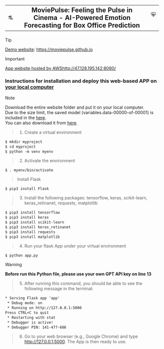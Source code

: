 ## <table cellspacing="0" cellpadding="0"><tr><td><p align="center"><img src="/images/movie.png" width="50"></td><td align='center'>MoviePulse: Feeling the Pulse in Cinema - AI-Powered Emotion Forecasting for Box Office Prediction</td><td><img src="/images/pulse.png" width="50"></p></td></tr></table>

> [!TIP]
> [Demo website](https://moviepulse.github.io/): https://moviepulse.github.io

> [!IMPORTANT]
> [App website hosted by AWS](http://47.128.195.142:8080/)http://47.128.195.142:8080/

### Instructions for installation and deploy this web-based APP on <u>your local computer</u>

>[!NOTE]
> Download the entire website folder and put it on your local computer.<br>
> Due to the size limit, the saved model (variables.data-00000-of-00001) is included in the [here](https://drive.google.com/file/d/1cKxYXUyXzve-BlB1VXocEOEAQU0ePBxz).<br>
> You can also download it from [here](https://drive.google.com/file/d/13ABwzHWUnYXIHLK0jgykN9vMlzhD4ogW).


> 1. Create a virtual environment
```
$ mkdir myproject
$ cd myproject
$ python -m venv myenv
```

> 2. Activate the environment
```
$ . myenv/bin/activate
```
> Install Flask
```
$ pip3 install Flask
```

> 3. Install the following packages: tensorflow, keras, scikit-learn, keras_retinanet, requests, matplotlib
```
$ pip3 install tensorflow
$ pip3 install keras
$ pip3 install scikit-learn
$ pip3 install keras_retinanet
$ pip3 install requests
$ pip3 install matplotlib
```

> 4. Run your flask App under your virtual environment
```
$ python app.py
```
> [!WARNING] 
> <b>Before run this Python file, please use your own GPT API key on line 13</b>


> 5. After running this command, you should be able to see the following message in the terminal:
```
* Serving Flask app 'app'
 * Debug mode: on
 * Running on http://127.0.0.1:5000
Press CTRL+C to quit
 * Restarting with stat
 * Debugger is active!
 * Debugger PIN: 141-477-686
```
> 6. Go to your web browser (e.g., Google Chrome) and type http://127.0.0.1:5000. The App is then ready to use. 
